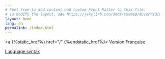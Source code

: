 ```yaml
---
# Feel free to add content and custom Front Matter to this file.
# To modify the layout, see https://jekyllrb.com/docs/themes/#overriding-theme-defaults
layout: home
lang: en
permalink: /index.html
---
```

<a 
{%static_href%}
href="/"
{%endstatic_href%}> Version Française</a>

[Language syntax](/language-syntax.html)


